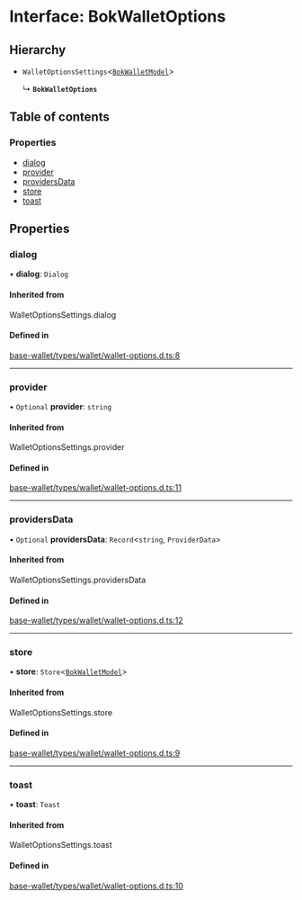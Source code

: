 # Interface: BokWalletOptions

## Hierarchy

- `WalletOptionsSettings`<[`BokWalletModel`](BokWalletModel.md)\>

  ↳ **`BokWalletOptions`**

## Table of contents

### Properties

- [dialog](BokWalletOptions.md#dialog)
- [provider](BokWalletOptions.md#provider)
- [providersData](BokWalletOptions.md#providersdata)
- [store](BokWalletOptions.md#store)
- [toast](BokWalletOptions.md#toast)

## Properties

### dialog

• **dialog**: `Dialog`

#### Inherited from

WalletOptionsSettings.dialog

#### Defined in

[base-wallet/types/wallet/wallet-options.d.ts:8](https://gitlab.com/i3-market/code/wp3/t3.2/i3m-wallet-monorepo/-/blob/1e32caa/packages/base-wallet/types/wallet/wallet-options.d.ts#L8)

___

### provider

• `Optional` **provider**: `string`

#### Inherited from

WalletOptionsSettings.provider

#### Defined in

[base-wallet/types/wallet/wallet-options.d.ts:11](https://gitlab.com/i3-market/code/wp3/t3.2/i3m-wallet-monorepo/-/blob/1e32caa/packages/base-wallet/types/wallet/wallet-options.d.ts#L11)

___

### providersData

• `Optional` **providersData**: `Record`<`string`, `ProviderData`\>

#### Inherited from

WalletOptionsSettings.providersData

#### Defined in

[base-wallet/types/wallet/wallet-options.d.ts:12](https://gitlab.com/i3-market/code/wp3/t3.2/i3m-wallet-monorepo/-/blob/1e32caa/packages/base-wallet/types/wallet/wallet-options.d.ts#L12)

___

### store

• **store**: `Store`<[`BokWalletModel`](BokWalletModel.md)\>

#### Inherited from

WalletOptionsSettings.store

#### Defined in

[base-wallet/types/wallet/wallet-options.d.ts:9](https://gitlab.com/i3-market/code/wp3/t3.2/i3m-wallet-monorepo/-/blob/1e32caa/packages/base-wallet/types/wallet/wallet-options.d.ts#L9)

___

### toast

• **toast**: `Toast`

#### Inherited from

WalletOptionsSettings.toast

#### Defined in

[base-wallet/types/wallet/wallet-options.d.ts:10](https://gitlab.com/i3-market/code/wp3/t3.2/i3m-wallet-monorepo/-/blob/1e32caa/packages/base-wallet/types/wallet/wallet-options.d.ts#L10)
